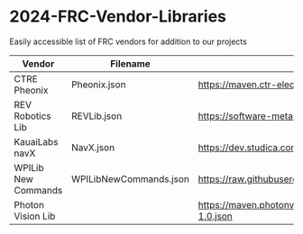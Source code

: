 # 2024-FRC-Vendor-Libraries
Easily accessible list of FRC vendors for addition to our projects

| Vendor              | Filename               | URL                                                                                                            |
| ------------------- | ---------------------- | ---------------------------------------------------------------------------------------------------------------| 
| CTRE Pheonix        | Pheonix.json           | https://maven.ctr-electronics.com/release/com/ctre/phoenix6/latest/Phoenix6-frc2024-latest.json                       | 
| REV Robotics Lib    | REVLib.json            | https://software-metadata.revrobotics.com/REVLib-2024.json                                                   | 
| KauaiLabs navX      | NavX.json              | https://dev.studica.com/releases/2024/NavX.json                                                            | 
| WPILib New Commands | WPILibNewCommands.json | https://raw.githubusercontent.com/wpilibsuite/allwpilib/main/wpilibNewCommands/WPILibNewCommands.json          |
| Photon Vision Lib   |                        | https://maven.photonvision.org/repository/internal/org/photonvision/photonlib-json/1.0/photonlib-json-1.0.json |
